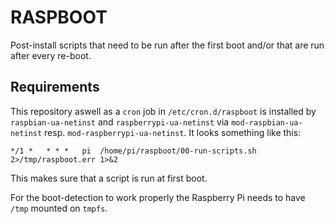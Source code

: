 RASPBOOT
========

Post-install scripts that need to be run after the first boot and/or that are run after every re-boot.

## Requirements
This repository aswell as a `cron` job in `/etc/cron.d/raspboot` is installed by `raspbian-ua-netinst` and `raspberrypi-ua-netinst` via `mod-raspbian-ua-netinst` resp. `mod-raspberrypi-ua-netinst`. It looks something like this:
```
*/1 *   * * *   pi  /home/pi/raspboot/00-run-scripts.sh 2>/tmp/raspboot.err 1>&2
```
This makes sure that a script is run at first boot.

For the boot-detection to work properly the Raspberry Pi needs to have `/tmp` mounted on `tmpfs`. 
